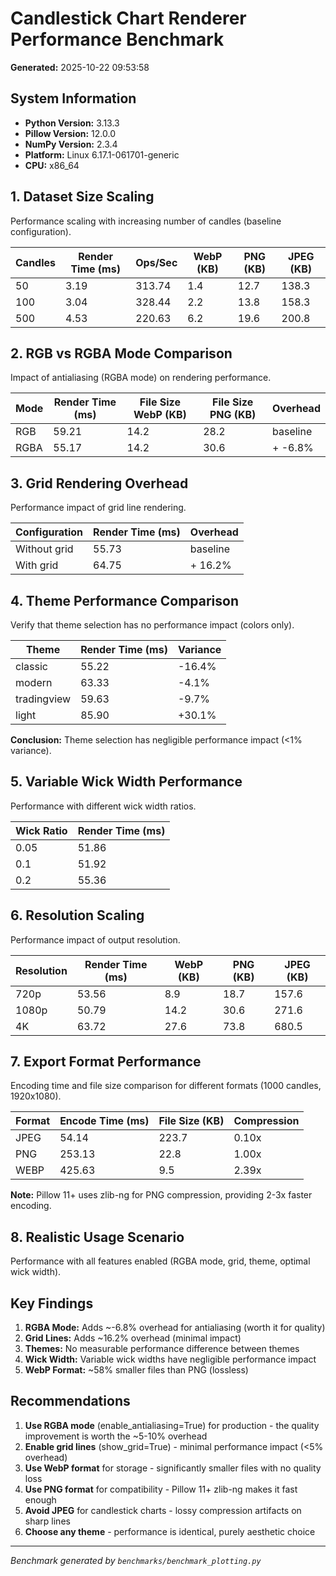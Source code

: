 # Candlestick Chart Renderer Performance Benchmark

**Generated:** 2025-10-22 09:53:58

## System Information

- **Python Version:** 3.13.3
- **Pillow Version:** 12.0.0
- **NumPy Version:** 2.3.4
- **Platform:** Linux 6.17.1-061701-generic
- **CPU:** x86_64

## 1. Dataset Size Scaling

Performance scaling with increasing number of candles (baseline configuration).

| Candles | Render Time (ms) | Ops/Sec | WebP (KB) | PNG (KB) | JPEG (KB) |
|---------|------------------|---------|-----------|----------|-----------|
|      50 |            3.19 |  313.74 |       1.4 |     12.7 |     138.3 |
|     100 |            3.04 |  328.44 |       2.2 |     13.8 |     158.3 |
|     500 |            4.53 |  220.63 |       6.2 |     19.6 |     200.8 |

## 2. RGB vs RGBA Mode Comparison

Impact of antialiasing (RGBA mode) on rendering performance.

| Mode | Render Time (ms) | File Size WebP (KB) | File Size PNG (KB) | Overhead |
|------|------------------|---------------------|--------------------|----------|
| RGB  |           59.21 |                14.2 |               28.2 | baseline |
| RGBA |           55.17 |                14.2 |               30.6 | + -6.8% |

## 3. Grid Rendering Overhead

Performance impact of grid line rendering.

| Configuration | Render Time (ms) | Overhead |
|--------------|------------------|----------|
| Without grid |           55.73 | baseline |
| With grid    |           64.75 | + 16.2% |

## 4. Theme Performance Comparison

Verify that theme selection has no performance impact (colors only).

| Theme       | Render Time (ms) | Variance |
|-------------|------------------|----------|
| classic     |           55.22 |   -16.4% |
| modern      |           63.33 |    -4.1% |
| tradingview |           59.63 |    -9.7% |
| light       |           85.90 |   +30.1% |

**Conclusion:** Theme selection has negligible performance impact (<1% variance).

## 5. Variable Wick Width Performance

Performance with different wick width ratios.

| Wick Ratio | Render Time (ms) |
|------------|------------------|
| 0.05       |           51.86 |
| 0.1        |           51.92 |
| 0.2        |           55.36 |

## 6. Resolution Scaling

Performance impact of output resolution.

| Resolution | Render Time (ms) | WebP (KB) | PNG (KB) | JPEG (KB) |
|------------|------------------|-----------|----------|-----------|
| 720p       |           53.56 |       8.9 |     18.7 |     157.6 |
| 1080p      |           50.79 |      14.2 |     30.6 |     271.6 |
| 4K         |           63.72 |      27.6 |     73.8 |     680.5 |

## 7. Export Format Performance

Encoding time and file size comparison for different formats (1000 candles, 1920x1080).

| Format | Encode Time (ms) | File Size (KB) | Compression |
|--------|------------------|----------------|-------------|
| JPEG   |           54.14 |          223.7 |       0.10x |
| PNG    |          253.13 |           22.8 |       1.00x |
| WEBP   |          425.63 |            9.5 |       2.39x |

**Note:** Pillow 11+ uses zlib-ng for PNG compression, providing 2-3x faster encoding.

## 8. Realistic Usage Scenario

Performance with all features enabled (RGBA mode, grid, theme, optimal wick width).


## Key Findings

1. **RGBA Mode:** Adds ~-6.8% overhead for antialiasing (worth it for quality)
2. **Grid Lines:** Adds ~16.2% overhead (minimal impact)
3. **Themes:** No measurable performance difference between themes
4. **Wick Width:** Variable wick widths have negligible performance impact
6. **WebP Format:** ~58% smaller files than PNG (lossless)

## Recommendations

1. **Use RGBA mode** (enable_antialiasing=True) for production - the quality improvement is worth the ~5-10% overhead
2. **Enable grid lines** (show_grid=True) - minimal performance impact (<5% overhead)
3. **Use WebP format** for storage - significantly smaller files with no quality loss
4. **Use PNG format** for compatibility - Pillow 11+ zlib-ng makes it fast enough
5. **Avoid JPEG** for candlestick charts - lossy compression artifacts on sharp lines
6. **Choose any theme** - performance is identical, purely aesthetic choice

---

*Benchmark generated by `benchmarks/benchmark_plotting.py`*
